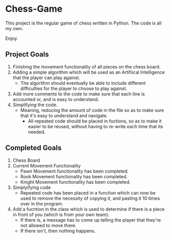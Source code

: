 # Chess-Game

This project is the regular game of chess written in Python.
The code is all my own.

Enjoy.

## Project Goals
1) Finishing the movement functionality of all pieces on the chess board.
2) Adding a simple algorithm which will be used as an Artifiical Intelligence that the player can play against. 
   - The algorithm should eventually be able to include different difficulties for the player to choose to play against.
3) Add more comments to the code to make sure that each line is accounted or, and is easy to understand. 
4) Simplifying the code.
   - Meaning, reducing the amount of code in the file so as to make sure that it's easy to understand and navigate.
      - All repeated code should be placed in fuctions, so as to make it easier to be reused, without having to re-write each time that its needed. 


## Completed Goals
1) Chess Board
2) Current Movement Functionality
   - Pawn Movement functionality has been completed. 
   - Rook Movement functionality has been completed. 
   - Knight Movement functionality has been completed. 
3) Simplyifying code
   - Repeated code has been placed in a function which can now be used to remove the necessity of copying it, and pasting it 10 times over in the program. 
4) Add a fucntion in the class which is used to determine if there is a piece in front of you (which is from your own team).
   - If there is, a message has to come up telling the player that they're not allowed to move there.
   - If there isn't, then nothing happens. 

